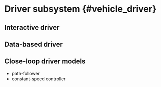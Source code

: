 Driver subsystem {#vehicle_driver}
==================================

## Interactive driver

## Data-based driver

## Close-loop driver models

- path-follower
- constant-speed controller
